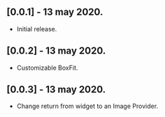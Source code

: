 ## [0.0.1] - 13 may 2020.
- Initial release.

## [0.0.2] - 13 may 2020.
- Customizable BoxFit.

## [0.0.3] - 13 may 2020.
- Change return from widget to an Image Provider.